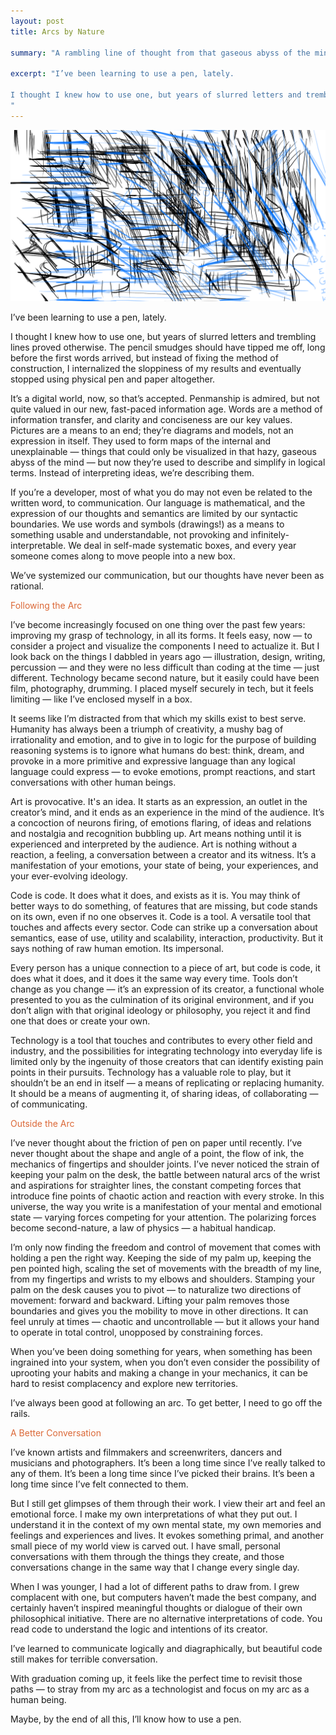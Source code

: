 ```yaml
---
layout: post
title: Arcs by Nature

summary: "A rambling line of thought from that gaseous abyss of the mind."

excerpt: "I’ve been learning to use a pen, lately.

I thought I knew how to use one, but years of slurred letters and trembling lines proved otherwise. The pencil smudges should have tipped me off, long before the first words arrived, but instead of fixing the method of construction, I internalized the sloppiness of my results and eventually stopped using physical pen and paper altogether.
"
---
```


<center>
<img src="/img/blog/arcs.png" alt="New Arcs">
</center>

I’ve been learning to use a pen, lately.

I thought I knew how to use one, but years of slurred letters and trembling lines proved otherwise. The pencil smudges should have tipped me off, long before the first words arrived, but instead of fixing the method of construction, I internalized the sloppiness of my results and eventually stopped using physical pen and paper altogether.

It’s a digital world, now, so that’s accepted. Penmanship is admired, but not quite valued in our new, fast-paced information age. Words are a method of information transfer, and clarity and conciseness are our key values. Pictures are a means to an end; they’re diagrams and models, not an expression in itself. They used to form maps of the internal and unexplainable — things that could only be visualized in that hazy, gaseous abyss of the mind — but now they’re used to describe and simplify in logical terms. Instead of interpreting ideas, we’re describing them.

If you’re a developer, most of what you do may not even be related to the written word, to communication. Our language is mathematical, and the expression of our thoughts and semantics are limited by our syntactic boundaries. We use words and symbols (drawings!) as a means to something usable and understandable, not provoking and infinitely-interpretable. We deal in self-made systematic boxes, and every year someone comes along to move people into a new box.

We’ve systemized our communication, but our thoughts have never been as rational.

<h3-dark style="color: #DB6837">Following the Arc</h3-dark>

I’ve become increasingly focused on one thing over the past few years: improving my grasp of technology, in all its forms. It feels easy, now — to consider a project and visualize the components I need to actualize it. But I look back on the things I dabbled in years ago — illustration, design, writing, percussion — and they were no less difficult than coding at the time — just different. Technology became second nature, but it easily could have been film, photography, drumming. I placed myself securely in tech, but it feels limiting — like I’ve enclosed myself in a box. 

It seems like I’m distracted from that which my skills exist to best serve. Humanity has always been a triumph of creativity, a mushy bag of irrationality  and emotion, and to give in to logic for the purpose of building reasoning systems is to ignore what humans do best: think, dream, and provoke in a more primitive and expressive language than any logical language could express — to evoke emotions, prompt reactions, and start conversations with other human beings.

Art is provocative. It's an idea. It starts as an expression, an outlet in the creator’s mind, and it ends as an experience in the mind of the audience. It’s a concoction of neurons firing, of emotions flaring, of ideas and relations and nostalgia and recognition bubbling up. Art means nothing until it is experienced and interpreted by the audience. Art is nothing without a reaction, a feeling, a conversation between a creator and its witness. It’s a manifestation of your emotions, your state of being, your experiences, and your ever-evolving ideology.

Code is code. It does what it does, and exists as it is. You may think of better ways to do something, of features that are missing, but code stands on its own, even if no one observes it. Code is a tool. A versatile tool that touches and affects every sector. Code can strike up a conversation about semantics, ease of use, utility and scalability, interaction, productivity. But it says nothing of raw human emotion. Its impersonal. 

Every person has a unique connection to a piece of art, but code is code, it does what it does, and it does it the same way every time. Tools don’t change as you change — it’s an expression of its creator, a functional whole presented to you as the culmination of its original environment, and if you don’t align with that original ideology or philosophy, you reject it and find one that does or create your own. 

Technology is a tool that touches and contributes to every other field and industry, and the possibilities for integrating technology into everyday life is limited only by the ingenuity of those creators that can identify existing pain points in their pursuits. Technology has a valuable role to play, but it shouldn’t be an end in itself — a means of replicating or replacing humanity. It should be a means of augmenting it, of sharing ideas, of collaborating — of communicating.

<h3-dark style="color: #DB6837">Outside the Arc</h3-dark>

I’ve never thought about the friction of pen on paper until recently. I’ve never thought about the shape and angle of a point, the flow of ink, the mechanics of fingertips and shoulder joints. I’ve never noticed the strain of keeping your palm on the desk, the battle between natural arcs of the wrist and aspirations for straighter lines, the constant competing forces that introduce fine points of chaotic action and reaction with every stroke. In this universe, the way you write is a manifestation of your mental and emotional state — varying forces competing for your attention. The polarizing forces become second-nature, a law of physics — a habitual handicap.

I’m only now finding the freedom and control of movement that comes with holding a pen the right way. Keeping the side of my palm up, keeping the pen pointed high, scaling the set of movements with the breadth of my line, from my fingertips and wrists to my elbows and shoulders. Stamping your palm on the desk causes you to pivot — to naturalize two directions of movement: forward and backward. Lifting your palm removes those boundaries and gives you the mobility to move in other directions. It can feel unruly at times — chaotic and uncontrollable — but it allows your hand to operate in total control, unopposed by constraining forces.

When you’ve been doing something for years, when something has been ingrained into your system, when you don’t even consider the possibility of uprooting your habits and making a change in your mechanics, it can be hard to resist complacency and explore new territories.

I’ve always been good at following an arc. To get better, I need to go off the rails.

<h3-dark style="color: #DB6837">A Better Conversation</h3-dark>

I’ve known artists and filmmakers and screenwriters, dancers and musicians and photographers. It’s been a long time since I’ve really talked to any of them. It’s been a long time since I’ve picked their brains. It’s been a long time since I’ve felt connected to them. 

But I still get glimpses of them through their work. I view their art and feel an emotional force. I make my own interpretations of what they put out. I understand it in the context of my own mental state, my own memories and feelings and experiences and lives. It evokes something primal, and another small piece of my world view is carved out. I have small, personal conversations with them through the things they create, and those conversations change in the same way that I change every single day.

When I was younger, I had a lot of different paths to draw from. I grew complacent with one, but computers haven’t made the best company, and certainly haven’t inspired meaningful thoughts or dialogue of their own philosophical initiative. There are no alternative interpretations of code. You read code to understand the logic and intentions of its creator.

I’ve learned to communicate logically and diagraphically, but beautiful code still makes for terrible conversation.

With graduation coming up, it feels like the perfect time to revisit those paths — to stray from my arc as a technologist and focus on my arc as a human being.

Maybe, by the end of all this, I’ll know how to use a pen.